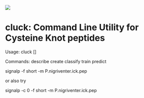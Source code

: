 

![](https://github.com/tijeco/cluck/raw/master/logo/logo.jpg)

# cluck: Command Line Utility for Cysteine Knot peptides

Usage: cluck <command> [<args>]

Commands:
  describe
  create
  classify
  train
  predict

signalp -f short -m P.nigriventer.ick.pep

or also try

signalp -c 0 -f short -m P.nigriventer.ick.pep
